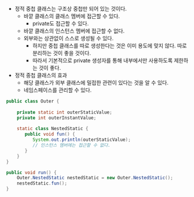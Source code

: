 - 정적 중첩 클래스는 구조상 중첩만 되어 있는 것이다.
	- 바깥 클래스의 클래스 멤버에 접근할 수 있다.
		- private도 접근할 수 있다.
	- 바깥 클래스의 인스턴스 멤버에 접근할 수 없다.
	- 외부와는 상관없이 스스로 생성될 수 있다.
		- 하지만 중첩 클래스를 따로 생성한다는 것은 이미 용도에 맞지 않다. 따로 분리하는 것이 좋을 것이다.
		- 따라서 기본적으로 private 생성자를 통해 내부에서만 사용하도록 제한하는 것이 좋다.
- 정적 중첩 클래스의 효과
	- 해당 클래스가 외부 클래스에 밀접한 관련이 있다는 것을 알 수 있다.
	- 네임스페이스를 관리할 수 있다.
```java
public class Outer {  
      
    private static int outerStaticValue;  
    private int outerInstantValue;  
      
    static class NestedStatic {  
       public void fun() {  
          System.out.println(outerStaticValue);  
          // 인스턴스 멤버에는 접근할 수 없다.
       }  
    }  
}

public void run() {
	Outer.NestedStatic nestedStatic = new Outer.NestedStatic();
	nestedStatic.fun();
}
```